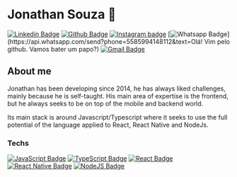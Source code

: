 # Jonathan Souza 🚀

[![Linkedin Badge](https://img.shields.io/badge/LinkedIn-0077B5?style=for-the-badge&logo=linkedin&logoColor=white&link=https://www.linkedin.com/in/devjonathansouzasi)](https://www.linkedin.com/in/jonathansouzasi/)
[![Github Badge](https://img.shields.io/badge/GitHub-100000?style=for-the-badge&logo=github&logoColor=white&link=https://github.com/jona)](https://github.com/jonathansouzasi)
[![Instagram badge](https://img.shields.io/badge/Instagram-E4405F?style=for-the-badge&logo=instagram&logoColor=white&link=https://www.instagram.com/jonathansouzasi)](https://www.instagram.com/jonathansouzasi)
[![Whatsapp Badge](https://img.shields.io/badge/WhatsApp-25D366?style=for-the-badge&logo=whatsapp&logoColor=white&link=https://api.whatsapp.com/send?phone=5585994148112&text=Olá!)](https://api.whatsapp.com/send?phone=5585994148112&text=Olá! Vim pelo github. Vamos bater um papo?)
[![Gmail Badge](https://img.shields.io/badge/Gmail-D14836?style=for-the-badge&logo=gmail&logoColor=white&link=mailto:devjonathansouzasi@gmail.com)](mailto:devjonathansouzasi@gmail.com)

## About me

Jonathan has been developing since 2014, he has always liked challenges, mainly because he is self-taught. His main area of expertise is the frontend, but he always seeks to be on top of the mobile and backend world.

Its main stack is around Javascript/Typescript where it seeks to use the full potential of the language applied to React, React Native and NodeJs.


###  Techs 

   [![JavaScript Badge](https://img.shields.io/badge/JavaScript-F7DF1E?style=for-the-badge&logo=javascript&logoColor=black)](https://www.w3schools.com/js/default.asp)
[![TypeScript Badge](https://img.shields.io/badge/TypeScript-007ACC?style=for-the-badge&logo=typescript&logoColor=white&link=https://www.typescriptlang.org/)](https://www.typescriptlang.org/)
[![React Badge](https://img.shields.io/badge/React-20232A?style=for-the-badge&logo=react&logoColor=61DAFB&link=https://pt-br.reactjs.org/)](https://pt-br.reactjs.org/)
[![React Native Badge](https://img.shields.io/badge/React_Native-20232A?style=for-the-badge&logo=react&logoColor=61DAFB&link=https://reactnative.dev/)](https://reactnative.dev/)
[![NodeJS Badge](https://img.shields.io/badge/Node.js-43853D?style=for-the-badge&logo=node.js&logoColor=white&link=https://nodejs.org/en/)](https://nodejs.org/en/)
